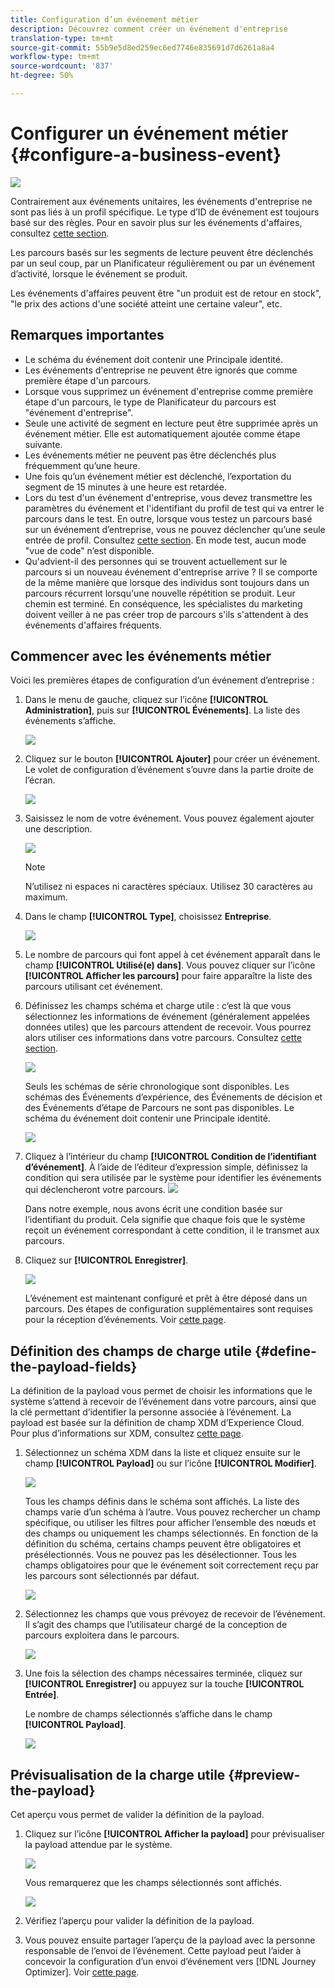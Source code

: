```yaml
---
title: Configuration d’un événement métier
description: Découvrez comment créer un événement d'entreprise
translation-type: tm+mt
source-git-commit: 55b9e5d8ed259ec6ed7746e835691d7d6261a8a4
workflow-type: tm+mt
source-wordcount: '837'
ht-degree: 50%

---
```


# Configurer un événement métier {#configure-a-business-event}

![](../assets/do-not-localize/badge.png)

Contrairement aux événements unitaires, les événements d&#39;entreprise ne sont pas liés à un profil spécifique. Le type d’ID de événement est toujours basé sur des règles. Pour en savoir plus sur les événements d&#39;affaires, consultez [cette section](../event/about-events.md).

Les parcours basés sur les segments de lecture peuvent être déclenchés par un seul coup, par un Planificateur régulièrement ou par un événement d’activité, lorsque le événement se produit.

Les événements d&#39;affaires peuvent être &quot;un produit est de retour en stock&quot;, &quot;le prix des actions d&#39;une société atteint une certaine valeur&quot;, etc.

## Remarques importantes

* Le schéma du événement doit contenir une Principale identité.
* Les événements d&#39;entreprise ne peuvent être ignorés que comme première étape d&#39;un parcours.
* Lorsque vous supprimez un événement d&#39;entreprise comme première étape d&#39;un parcours, le type de Planificateur du parcours est &quot;événement d&#39;entreprise&quot;.
* Seule une activité de segment en lecture peut être supprimée après un événement métier. Elle est automatiquement ajoutée comme étape suivante.
* Les événements métier ne peuvent pas être déclenchés plus fréquemment qu’une heure.
* Une fois qu’un événement métier est déclenché, l’exportation du segment de 15 minutes à une heure est retardée.
* Lors du test d&#39;un événement d&#39;entreprise, vous devez transmettre les paramètres du événement et l&#39;identifiant du profil de test qui va entrer le parcours dans le test. En outre, lorsque vous testez un parcours basé sur un événement d’entreprise, vous ne pouvez déclencher qu’une seule entrée de profil. Consultez [cette section](../building-journeys/testing-the-journey.md#test-business). En mode test, aucun mode &quot;vue de code&quot; n’est disponible.
* Qu&#39;advient-il des personnes qui se trouvent actuellement sur le parcours si un nouveau événement d&#39;entreprise arrive ? Il se comporte de la même manière que lorsque des individus sont toujours dans un parcours récurrent lorsqu&#39;une nouvelle répétition se produit. Leur chemin est terminé. En conséquence, les spécialistes du marketing doivent veiller à ne pas créer trop de parcours s&#39;ils s&#39;attendent à des événements d&#39;affaires fréquents.

## Commencer avec les événements métier

Voici les premières étapes de configuration d’un événement d’entreprise :

1. Dans le menu de gauche, cliquez sur l’icône **[!UICONTROL Administration]**, puis sur **[!UICONTROL Événements]**. La liste des événements s’affiche.

   ![](../assets/jo-event1.png)

1. Cliquez sur le bouton **[!UICONTROL Ajouter]** pour créer un événement. Le volet de configuration d’événement s’ouvre dans la partie droite de l’écran.

   ![](../assets/jo-event2.png)

1. Saisissez le nom de votre événement. Vous pouvez également ajouter une description.

   ![](../assets/jo-event3-business.png)

   >[!NOTE]
   >
   >N’utilisez ni espaces ni caractères spéciaux. Utilisez 30 caractères au maximum.

1. Dans le champ **[!UICONTROL Type]**, choisissez **Entreprise**.

   ![](../assets/jo-event3bis-business.png)

1. Le nombre de parcours qui font appel à cet événement apparaît dans le champ **[!UICONTROL Utilisé(e) dans]**. Vous pouvez cliquer sur l’icône **[!UICONTROL Afficher les parcours]** pour faire apparaître la liste des parcours utilisant cet événement.

1. Définissez les champs schéma et charge utile : c’est là que vous sélectionnez les informations de événement (généralement appelées données utiles) que les parcours attendent de recevoir. Vous pourrez alors utiliser ces informations dans votre parcours. Consultez [cette section](../event/about-creating-business.md#define-the-payload-fields).

   ![](../assets/jo-event5-business.png)

   Seuls les schémas de série chronologique sont disponibles. Les schémas des Événements d’expérience, des Événements de décision et des Événements d’étape de Parcours ne sont pas disponibles. Le schéma du événement doit contenir une Principale identité.

   ![](../assets/test-profiles-4.png)

1. Cliquez à l’intérieur du champ **[!UICONTROL Condition de l’identifiant d’événement]**. À l’aide de l’éditeur d’expression simple, définissez la condition qui sera utilisée par le système pour identifier les événements qui déclencheront votre parcours.
   ![](../assets/jo-event6-business.png)

   Dans notre exemple, nous avons écrit une condition basée sur l’identifiant du produit. Cela signifie que chaque fois que le système reçoit un événement correspondant à cette condition, il le transmet aux parcours.

1. Cliquez sur **[!UICONTROL Enregistrer]**.

   ![](../assets/journey7-business.png)

   L’événement est maintenant configuré et prêt à être déposé dans un parcours. Des étapes de configuration supplémentaires sont requises pour la réception d’événements. Voir [cette page](../event/additional-steps-to-send-events-to-journey-orchestration.md).

## Définition des champs de charge utile {#define-the-payload-fields}

La définition de la payload vous permet de choisir les informations que le système s’attend à recevoir de l’événement dans votre parcours, ainsi que la clé permettant d’identifier la personne associée à l’événement. La payload est basée sur la définition de champ XDM d’Experience Cloud. Pour plus d’informations sur XDM, consultez [cette page](https://experienceleague.adobe.com/docs/experience-platform/xdm/home.html?lang=fr).

1. Sélectionnez un schéma XDM dans la liste et cliquez ensuite sur le champ **[!UICONTROL Payload]** ou sur l’icône **[!UICONTROL Modifier]**.

   ![](../assets/journey8-business.png)

   Tous les champs définis dans le schéma sont affichés. La liste des champs varie d’un schéma à l’autre. Vous pouvez rechercher un champ spécifique, ou utiliser les filtres pour afficher l’ensemble des nœuds et des champs ou uniquement les champs sélectionnés. En fonction de la définition du schéma, certains champs peuvent être obligatoires et présélectionnés. Vous ne pouvez pas les désélectionner. Tous les champs obligatoires pour que le événement soit correctement reçu par les parcours sont sélectionnés par défaut.

   ![](../assets/journey9-business.png)

1. Sélectionnez les champs que vous prévoyez de recevoir de l’événement. Il s’agit des champs que l’utilisateur chargé de la conception de parcours exploitera dans le parcours.

   ![](../assets/journey10-business.png)

1. Une fois la sélection des champs nécessaires terminée, cliquez sur **[!UICONTROL Enregistrer]** ou appuyez sur la touche **[!UICONTROL Entrée]**.

   Le nombre de champs sélectionnés s’affiche dans le champ **[!UICONTROL Payload]**.

   ![](../assets/journey12-business.png)

## Prévisualisation de la charge utile {#preview-the-payload}

Cet aperçu vous permet de valider la définition de la payload.

1. Cliquez sur l’icône **[!UICONTROL Afficher la payload]** pour prévisualiser la payload attendue par le système.

   ![](../assets/journey13-business.png)

   Vous remarquerez que les champs sélectionnés sont affichés.

   ![](../assets/journey14-business.png)

1. Vérifiez l’aperçu pour valider la définition de la payload.

1. Vous pouvez ensuite partager l’aperçu de la payload avec la personne responsable de l’envoi de l’événement. Cette payload peut l’aider à concevoir la configuration d’un envoi d’événement vers [!DNL Journey Optimizer]. Voir [cette page](../event/additional-steps-to-send-events-to-journey-orchestration.md).

